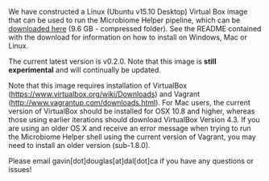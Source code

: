 We have constructed a Linux (Ubuntu v15.10 Desktop) Virtual Box image that can be used to run the Microbiome Helper pipeline, which can be [downloaded here](https://www.dropbox.com/s/ltbeoe29c9au8bm/MicrobiomeHelper_v0.2.0.tar.gz?dl=1) (9.6 GB - compressed folder). See the README contained with the download for information on how to install on Windows, Mac or Linux.

The current latest version is v0.2.0. Note that this image is **still experimental** and will continually be updated.

Note that this image requires installation of VirtualBox (https://www.virtualbox.org/wiki/Downloads) and Vagrant (http://www.vagrantup.com/downloads.html). For Mac users, the current version of VirtualBox should be installed for OSX 10.8 and higher, whereas those using earlier iterations should download VirtualBox Version 4.3. If you are using an older OS X and receive an error message when trying to run the Microbiome Helper shell using the current version of Vagrant, you may need to install an older version (sub-1.8.0).

Please email gavin[dot]douglas[at]dal[dot]ca if you have any questions or issues!